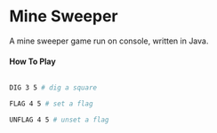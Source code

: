 Mine Sweeper
=========

A mine sweeper game run on console, written in Java.

#### How To Play

```sh

DIG 3 5 # dig a square

FLAG 4 5 # set a flag

UNFLAG 4 5 # unset a flag

```
